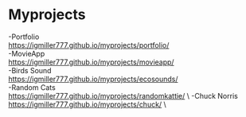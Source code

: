 # Myprojects
-Portfolio\
https://igmiller777.github.io/myprojects/portfolio/ \
-MovieApp\
https://igmiller777.github.io/myprojects/movieapp/ \
-Birds Sound\
https://igmiller777.github.io/myprojects/ecosounds/ \
-Random Cats\
https://igmiller777.github.io/myprojects/randomkattie/ \ 
-Chuck Norris\
https://igmiller777.github.io/myprojects/chuck/ \

